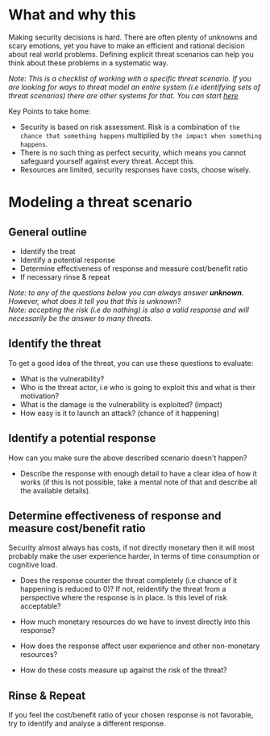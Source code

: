 # What and why this

Making security decisions is hard. There are often plenty of unknowns and scary emotions, yet you have to make an efficient and rational decision about real world problems.
Defining explicit threat scenarios can help you think about these problems in a systematic way.

_Note: This is a checklist of working with a specific threat scenario. If you are looking for ways to threat model an entire system (i.e identifying sets of threat scenarios) there are other systems for that. You can start [here](https://owasp.org/www-community/Application_Threat_Modeling)_

Key Points to take home:

* Security is based on risk assessment. Risk is a combination of `the chance that something happens` multiplied by `the impact when something happens`.
* There is no such thing as perfect security, which means you cannot safeguard yourself against every threat. Accept this.
* Resources are limited, security responses have costs, choose wisely.

# Modeling a threat scenario

## General outline

* Identify the treat
* Identify a potential response
* Determine effectiveness of response and measure cost/benefit ratio
* If necessary rinse & repeat

_Note: to any of the questions below you can always answer __unknown__. However, what does it tell you that this is unknown?_  
_Note: accepting the risk (i.e do nothing) is also a valid response and will necessarily be the answer to many threats._

## Identify the threat

To get a good idea of the threat, you can use these questions to evaluate:

* What is the vulnerability?
* Who is the threat actor, i.e who is going to exploit this and what is their motivation?
* What is the damage is the vulnerability is exploited? (impact)
* How easy is it to launch an attack? (chance of it happening)

## Identify a potential response

How can you make sure the above described scenario doesn't happen?

* Describe the response with enough detail to have a clear idea of how it works (if this is not possible, take a mental note of that and describe all the available details).

## Determine effectiveness of response and measure cost/benefit ratio

Security almost always has costs, if not directly monetary then it will most probably make the user experience harder, in terms of time consumption or cognitive load.

* Does the response counter the threat completely (i.e chance of it happening is reduced to 0)? If not, reidentify the threat from a perspective where the response is in place. Is this level of risk acceptable?
* How much monetary resources do we have to invest directly into this response?
* How does the response affect user experience and other non-monetary resources?

* How do these costs measure up against the risk of the threat?

## Rinse & Repeat

If you feel the cost/benefit ratio of your chosen response is not favorable, try to identify and analyse a different response.


